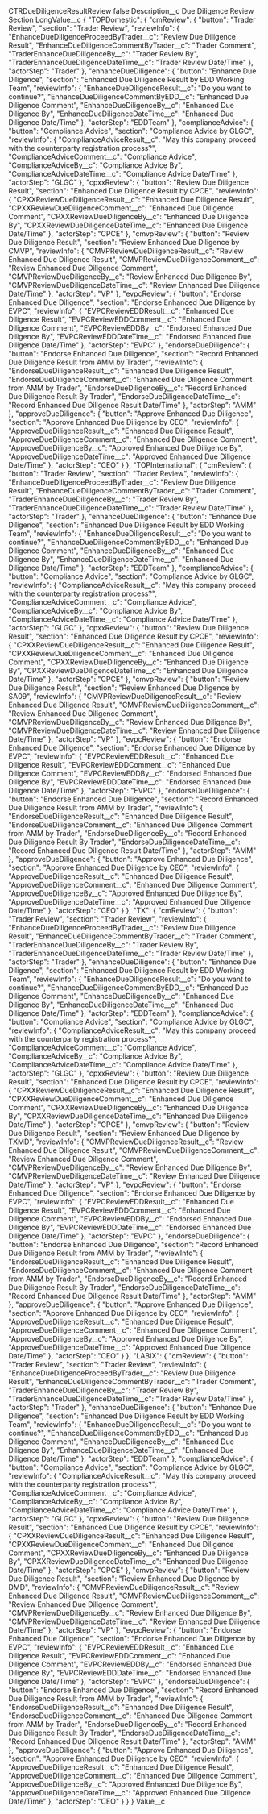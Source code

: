 <?xml version="1.0" encoding="UTF-8"?>
<CustomMetadata xmlns="http://soap.sforce.com/2006/04/metadata" xmlns:xsi="http://www.w3.org/2001/XMLSchema-instance" xmlns:xsd="http://www.w3.org/2001/XMLSchema">
    <label>CTRDueDiligenceResultReview</label>
    <protected>false</protected>
    <values>
        <field>Description__c</field>
        <value xsi:type="xsd:string">Due Diligence Review Section</value>
    </values>
    <values>
        <field>LongValue__c</field>
        <value xsi:type="xsd:string">{
    &quot;TOPDomestic&quot;: {
        &quot;cmReview&quot;: {
            &quot;button&quot;: &quot;Trader Review&quot;,
            &quot;section&quot;: &quot;Trader Review&quot;,
            &quot;reviewInfo&quot;: {
                &quot;EnhanceDueDiligenceProceedByTrader__c&quot;: &quot;Review Due Diligence Result&quot;,
                &quot;EnhanceDueDiligenceCommentByTrader__c&quot;: &quot;Trader Comment&quot;,
                &quot;TraderEnhanceDueDiligenceBy__c&quot;: &quot;Trader Review By&quot;,
                &quot;TraderEnhanceDueDiligenceDateTime__c&quot;: &quot;Trader Review Date/Time&quot;
            },
            &quot;actorStep&quot;: &quot;Trader&quot;
        },
        &quot;enhanceDueDiligence&quot;: {
            &quot;button&quot;: &quot;Enhance Due Diligence&quot;,
            &quot;section&quot;: &quot;Enhanced Due Diligence Result by EDD Working Team&quot;,
            &quot;reviewInfo&quot;: {
                &quot;EnhanceDueDiligenceResult__c&quot;: &quot;Do you want to continue?&quot;,
                &quot;EnhanceDueDiligenceCommentByEDD__c&quot;: &quot;Enhanced Due Diligence Comment&quot;,
                &quot;EnhanceDueDiligenceBy__c&quot;: &quot;Enhanced Due Diligence By&quot;,
                &quot;EnhanceDueDiligenceDateTime__c&quot;: &quot;Enhanced Due Diligence Date/Time&quot;
            },
            &quot;actorStep&quot;: &quot;EDDTeam&quot;
        },
        &quot;complianceAdvice&quot;: {
            &quot;button&quot;: &quot;Compliance Advice&quot;,
            &quot;section&quot;: &quot;Compliance Advice by GLGC&quot;,
            &quot;reviewInfo&quot;: {
                &quot;ComplianceAdviceResult__c&quot;: &quot;May this company proceed with the counterparty registration process?&quot;,
                &quot;ComplianceAdviceComment__c&quot;: &quot;Compliance Advice&quot;,
                &quot;ComplianceAdviceBy__c&quot;: &quot;Compliance Advice By&quot;,
                &quot;ComplianceAdviceDateTime__c&quot;: &quot;Compliance Advice Date/Time&quot;
            },
            &quot;actorStep&quot;: &quot;GLGC&quot;
        },
        &quot;cpxxReview&quot;: {
            &quot;button&quot;: &quot;Review Due Diligence Result&quot;,
            &quot;section&quot;: &quot;Enhanced Due Diligence Result by CPCE&quot;,
            &quot;reviewInfo&quot;: {
                &quot;CPXXReviewDueDiligenceResult__c&quot;: &quot;Enhanced Due Diligence Result&quot;,
                &quot;CPXXReviewDueDiligenceComment__c&quot;: &quot;Enhanced Due Diligence Comment&quot;,
                &quot;CPXXReviewDueDiligenceBy__c&quot;: &quot;Enhanced Due Diligence By&quot;,
                &quot;CPXXReviewDueDiligenceDateTime__c&quot;: &quot;Enhanced Due Diligence Date/Time&quot;
            },
            &quot;actorStep&quot;: &quot;CPCE&quot;
        },
        &quot;cmvpReview&quot;: {
            &quot;button&quot;: &quot;Review Due Diligence Result&quot;,
            &quot;section&quot;: &quot;Review Enhanced Due Diligence by CMVP&quot;,
            &quot;reviewInfo&quot;: {
                &quot;CMVPReviewDueDiligenceResult__c&quot;: &quot;Review Enhanced Due Diligence Result&quot;,
                &quot;CMVPReviewDueDiligenceComment__c&quot;: &quot;Review Enhanced Due Diligence Comment&quot;,
                &quot;CMVPReviewDueDiligenceBy__c&quot;: &quot;Review Enhanced Due Diligence By&quot;,
                &quot;CMVPReviewDueDiligenceDateTime__c&quot;: &quot;Review Enhanced Due Diligence Date/Time&quot;
            },
            &quot;actorStep&quot;: &quot;VP&quot;
        },
        &quot;evpcReview&quot;: {
            &quot;button&quot;: &quot;Endorse Enhanced Due Diligence&quot;,
            &quot;section&quot;: &quot;Endorse Enhanced Due Diligence by EVPC&quot;,
            &quot;reviewInfo&quot;: {
                &quot;EVPCReviewEDDResult__c&quot;: &quot;Enhanced Due Diligence Result&quot;,
                &quot;EVPCReviewEDDComment__c&quot;: &quot;Enhanced Due Diligence Comment&quot;,
                &quot;EVPCReviewEDDBy__c&quot;: &quot;Endorsed Enhanced Due Diligence By&quot;,
                &quot;EVPCReviewEDDDateTime__c&quot;: &quot;Endorsed Enhanced Due Diligence Date/Time&quot;
            },
            &quot;actorStep&quot;: &quot;EVPC&quot;
        },
        &quot;endorseDueDiligence&quot;: {
            &quot;button&quot;: &quot;Endorse Enhanced Due Diligence&quot;,
            &quot;section&quot;: &quot;Record Enhanced Due Diligence Result from AMM by Trader&quot;,
            &quot;reviewInfo&quot;: {
                &quot;EndorseDueDiligenceResult__c&quot;: &quot;Enhanced Due Diligence Result&quot;,
                &quot;EndorseDueDiligenceComment__c&quot;: &quot;Enhanced Due Diligence Comment from AMM by Trader&quot;,
                &quot;EndorseDueDiligenceBy__c&quot;: &quot;Record Enhanced Due Diligence Result By Trader&quot;,
                &quot;EndorseDueDiligenceDateTime__c&quot;: &quot;Record Enhanced Due Diligence Result Date/Time&quot;
            },
            &quot;actorStep&quot;: &quot;AMM&quot;
        },
        &quot;approveDueDiligence&quot;: {
            &quot;button&quot;: &quot;Approve Enhanced Due Diligence&quot;,
            &quot;section&quot;: &quot;Approve Enhanced Due Diligence by CEO&quot;,
            &quot;reviewInfo&quot;: {
                &quot;ApproveDueDiligenceResult__c&quot;: &quot;Enhanced Due Diligence Result&quot;,
                &quot;ApproveDueDiligenceComment__c&quot;: &quot;Enhanced Due Diligence Comment&quot;,
                &quot;ApproveDueDiligenceBy__c&quot;: &quot;Approved Enhanced Due Diligence By&quot;,
                &quot;ApproveDueDiligenceDateTime__c&quot;: &quot;Approved Enhanced Due Diligence Date/Time&quot;
            },
            &quot;actorStep&quot;: &quot;CEO&quot;
        }
    },
    &quot;TOPInternational&quot;: {
        &quot;cmReview&quot;: {
            &quot;button&quot;: &quot;Trader Review&quot;,
            &quot;section&quot;: &quot;Trader Review&quot;,
            &quot;reviewInfo&quot;: {
                &quot;EnhanceDueDiligenceProceedByTrader__c&quot;: &quot;Review Due Diligence Result&quot;,
                &quot;EnhanceDueDiligenceCommentByTrader__c&quot;: &quot;Trader Comment&quot;,
                &quot;TraderEnhanceDueDiligenceBy__c&quot;: &quot;Trader Review By&quot;,
                &quot;TraderEnhanceDueDiligenceDateTime__c&quot;: &quot;Trader Review Date/Time&quot;
            },
            &quot;actorStep&quot;: &quot;Trader&quot;
        },
        &quot;enhanceDueDiligence&quot;: {
            &quot;button&quot;: &quot;Enhance Due Diligence&quot;,
            &quot;section&quot;: &quot;Enhanced Due Diligence Result by EDD Working Team&quot;,
            &quot;reviewInfo&quot;: {
                &quot;EnhanceDueDiligenceResult__c&quot;: &quot;Do you want to continue?&quot;,
                &quot;EnhanceDueDiligenceCommentByEDD__c&quot;: &quot;Enhanced Due Diligence Comment&quot;,
                &quot;EnhanceDueDiligenceBy__c&quot;: &quot;Enhanced Due Diligence By&quot;,
                &quot;EnhanceDueDiligenceDateTime__c&quot;: &quot;Enhanced Due Diligence Date/Time&quot;
            },
            &quot;actorStep&quot;: &quot;EDDTeam&quot;
        },
        &quot;complianceAdvice&quot;: {
            &quot;button&quot;: &quot;Compliance Advice&quot;,
            &quot;section&quot;: &quot;Compliance Advice by GLGC&quot;,
            &quot;reviewInfo&quot;: {
                &quot;ComplianceAdviceResult__c&quot;: &quot;May this company proceed with the counterparty registration process?&quot;,
                &quot;ComplianceAdviceComment__c&quot;: &quot;Compliance Advice&quot;,
                &quot;ComplianceAdviceBy__c&quot;: &quot;Compliance Advice By&quot;,
                &quot;ComplianceAdviceDateTime__c&quot;: &quot;Compliance Advice Date/Time&quot;
            },
            &quot;actorStep&quot;: &quot;GLGC&quot;
        },
        &quot;cpxxReview&quot;: {
            &quot;button&quot;: &quot;Review Due Diligence Result&quot;,
            &quot;section&quot;: &quot;Enhanced Due Diligence Result by CPCE&quot;,
            &quot;reviewInfo&quot;: {
                &quot;CPXXReviewDueDiligenceResult__c&quot;: &quot;Enhanced Due Diligence Result&quot;,
                &quot;CPXXReviewDueDiligenceComment__c&quot;: &quot;Enhanced Due Diligence Comment&quot;,
                &quot;CPXXReviewDueDiligenceBy__c&quot;: &quot;Enhanced Due Diligence By&quot;,
                &quot;CPXXReviewDueDiligenceDateTime__c&quot;: &quot;Enhanced Due Diligence Date/Time&quot;
            },
            &quot;actorStep&quot;: &quot;CPCE&quot;
        },
        &quot;cmvpReview&quot;: {
            &quot;button&quot;: &quot;Review Due Diligence Result&quot;,
            &quot;section&quot;: &quot;Review Enhanced Due Diligence by SA09&quot;,
            &quot;reviewInfo&quot;: {
                &quot;CMVPReviewDueDiligenceResult__c&quot;: &quot;Review Enhanced Due Diligence Result&quot;,
                &quot;CMVPReviewDueDiligenceComment__c&quot;: &quot;Review Enhanced Due Diligence Comment&quot;,
                &quot;CMVPReviewDueDiligenceBy__c&quot;: &quot;Review Enhanced Due Diligence By&quot;,
                &quot;CMVPReviewDueDiligenceDateTime__c&quot;: &quot;Review Enhanced Due Diligence Date/Time&quot;
            },
            &quot;actorStep&quot;: &quot;VP&quot;
        },
        &quot;evpcReview&quot;: {
            &quot;button&quot;: &quot;Endorse Enhanced Due Diligence&quot;,
            &quot;section&quot;: &quot;Endorse Enhanced Due Diligence by EVPC&quot;,
            &quot;reviewInfo&quot;: {
                &quot;EVPCReviewEDDResult__c&quot;: &quot;Enhanced Due Diligence Result&quot;,
                &quot;EVPCReviewEDDComment__c&quot;: &quot;Enhanced Due Diligence Comment&quot;,
                &quot;EVPCReviewEDDBy__c&quot;: &quot;Endorsed Enhanced Due Diligence By&quot;,
                &quot;EVPCReviewEDDDateTime__c&quot;: &quot;Endorsed Enhanced Due Diligence Date/Time&quot;
            },
            &quot;actorStep&quot;: &quot;EVPC&quot;
        },
        &quot;endorseDueDiligence&quot;: {
            &quot;button&quot;: &quot;Endorse Enhanced Due Diligence&quot;,
            &quot;section&quot;: &quot;Record Enhanced Due Diligence Result from AMM by Trader&quot;,
            &quot;reviewInfo&quot;: {
                &quot;EndorseDueDiligenceResult__c&quot;: &quot;Enhanced Due Diligence Result&quot;,
                &quot;EndorseDueDiligenceComment__c&quot;: &quot;Enhanced Due Diligence Comment from AMM by Trader&quot;,
                &quot;EndorseDueDiligenceBy__c&quot;: &quot;Record Enhanced Due Diligence Result By Trader&quot;,
                &quot;EndorseDueDiligenceDateTime__c&quot;: &quot;Record Enhanced Due Diligence Result Date/Time&quot;
            },
            &quot;actorStep&quot;: &quot;AMM&quot;
        },
        &quot;approveDueDiligence&quot;: {
            &quot;button&quot;: &quot;Approve Enhanced Due Diligence&quot;,
            &quot;section&quot;: &quot;Approve Enhanced Due Diligence by CEO&quot;,
            &quot;reviewInfo&quot;: {
                &quot;ApproveDueDiligenceResult__c&quot;: &quot;Enhanced Due Diligence Result&quot;,
                &quot;ApproveDueDiligenceComment__c&quot;: &quot;Enhanced Due Diligence Comment&quot;,
                &quot;ApproveDueDiligenceBy__c&quot;: &quot;Approved Enhanced Due Diligence By&quot;,
                &quot;ApproveDueDiligenceDateTime__c&quot;: &quot;Approved Enhanced Due Diligence Date/Time&quot;
            },
            &quot;actorStep&quot;: &quot;CEO&quot;
        }
    },
    &quot;TX&quot;: {
        &quot;cmReview&quot;: {
            &quot;button&quot;: &quot;Trader Review&quot;,
            &quot;section&quot;: &quot;Trader Review&quot;,
            &quot;reviewInfo&quot;: {
                &quot;EnhanceDueDiligenceProceedByTrader__c&quot;: &quot;Review Due Diligence Result&quot;,
                &quot;EnhanceDueDiligenceCommentByTrader__c&quot;: &quot;Trader Comment&quot;,
                &quot;TraderEnhanceDueDiligenceBy__c&quot;: &quot;Trader Review By&quot;,
                &quot;TraderEnhanceDueDiligenceDateTime__c&quot;: &quot;Trader Review Date/Time&quot;
            },
            &quot;actorStep&quot;: &quot;Trader&quot;
        },
        &quot;enhanceDueDiligence&quot;: {
            &quot;button&quot;: &quot;Enhance Due Diligence&quot;,
            &quot;section&quot;: &quot;Enhanced Due Diligence Result by EDD Working Team&quot;,
            &quot;reviewInfo&quot;: {
                &quot;EnhanceDueDiligenceResult__c&quot;: &quot;Do you want to continue?&quot;,
                &quot;EnhanceDueDiligenceCommentByEDD__c&quot;: &quot;Enhanced Due Diligence Comment&quot;,
                &quot;EnhanceDueDiligenceBy__c&quot;: &quot;Enhanced Due Diligence By&quot;,
                &quot;EnhanceDueDiligenceDateTime__c&quot;: &quot;Enhanced Due Diligence Date/Time&quot;
            },
            &quot;actorStep&quot;: &quot;EDDTeam&quot;
        },
        &quot;complianceAdvice&quot;: {
            &quot;button&quot;: &quot;Compliance Advice&quot;,
            &quot;section&quot;: &quot;Compliance Advice by GLGC&quot;,
            &quot;reviewInfo&quot;: {
                &quot;ComplianceAdviceResult__c&quot;: &quot;May this company proceed with the counterparty registration process?&quot;,
                &quot;ComplianceAdviceComment__c&quot;: &quot;Compliance Advice&quot;,
                &quot;ComplianceAdviceBy__c&quot;: &quot;Compliance Advice By&quot;,
                &quot;ComplianceAdviceDateTime__c&quot;: &quot;Compliance Advice Date/Time&quot;
            },
            &quot;actorStep&quot;: &quot;GLGC&quot;
        },
        &quot;cpxxReview&quot;: {
            &quot;button&quot;: &quot;Review Due Diligence Result&quot;,
            &quot;section&quot;: &quot;Enhanced Due Diligence Result by CPCE&quot;,
            &quot;reviewInfo&quot;: {
                &quot;CPXXReviewDueDiligenceResult__c&quot;: &quot;Enhanced Due Diligence Result&quot;,
                &quot;CPXXReviewDueDiligenceComment__c&quot;: &quot;Enhanced Due Diligence Comment&quot;,
                &quot;CPXXReviewDueDiligenceBy__c&quot;: &quot;Enhanced Due Diligence By&quot;,
                &quot;CPXXReviewDueDiligenceDateTime__c&quot;: &quot;Enhanced Due Diligence Date/Time&quot;
            },
            &quot;actorStep&quot;: &quot;CPCE&quot;
        },
        &quot;cmvpReview&quot;: {
            &quot;button&quot;: &quot;Review Due Diligence Result&quot;,
            &quot;section&quot;: &quot;Review Enhanced Due Diligence by TXMD&quot;,
            &quot;reviewInfo&quot;: {
                &quot;CMVPReviewDueDiligenceResult__c&quot;: &quot;Review Enhanced Due Diligence Result&quot;,
                &quot;CMVPReviewDueDiligenceComment__c&quot;: &quot;Review Enhanced Due Diligence Comment&quot;,
                &quot;CMVPReviewDueDiligenceBy__c&quot;: &quot;Review Enhanced Due Diligence By&quot;,
                &quot;CMVPReviewDueDiligenceDateTime__c&quot;: &quot;Review Enhanced Due Diligence Date/Time&quot;
            },
            &quot;actorStep&quot;: &quot;VP&quot;
        },
        &quot;evpcReview&quot;: {
            &quot;button&quot;: &quot;Endorse Enhanced Due Diligence&quot;,
            &quot;section&quot;: &quot;Endorse Enhanced Due Diligence by EVPC&quot;,
            &quot;reviewInfo&quot;: {
                &quot;EVPCReviewEDDResult__c&quot;: &quot;Enhanced Due Diligence Result&quot;,
                &quot;EVPCReviewEDDComment__c&quot;: &quot;Enhanced Due Diligence Comment&quot;,
                &quot;EVPCReviewEDDBy__c&quot;: &quot;Endorsed Enhanced Due Diligence By&quot;,
                &quot;EVPCReviewEDDDateTime__c&quot;: &quot;Endorsed Enhanced Due Diligence Date/Time&quot;
            },
            &quot;actorStep&quot;: &quot;EVPC&quot;
        },
        &quot;endorseDueDiligence&quot;: {
            &quot;button&quot;: &quot;Endorse Enhanced Due Diligence&quot;,
            &quot;section&quot;: &quot;Record Enhanced Due Diligence Result from AMM by Trader&quot;,
            &quot;reviewInfo&quot;: {
                &quot;EndorseDueDiligenceResult__c&quot;: &quot;Enhanced Due Diligence Result&quot;,
                &quot;EndorseDueDiligenceComment__c&quot;: &quot;Enhanced Due Diligence Comment from AMM by Trader&quot;,
                &quot;EndorseDueDiligenceBy__c&quot;: &quot;Record Enhanced Due Diligence Result By Trader&quot;,
                &quot;EndorseDueDiligenceDateTime__c&quot;: &quot;Record Enhanced Due Diligence Result Date/Time&quot;
            },
            &quot;actorStep&quot;: &quot;AMM&quot;
        },
        &quot;approveDueDiligence&quot;: {
            &quot;button&quot;: &quot;Approve Enhanced Due Diligence&quot;,
            &quot;section&quot;: &quot;Approve Enhanced Due Diligence by CEO&quot;,
            &quot;reviewInfo&quot;: {
                &quot;ApproveDueDiligenceResult__c&quot;: &quot;Enhanced Due Diligence Result&quot;,
                &quot;ApproveDueDiligenceComment__c&quot;: &quot;Enhanced Due Diligence Comment&quot;,
                &quot;ApproveDueDiligenceBy__c&quot;: &quot;Approved Enhanced Due Diligence By&quot;,
                &quot;ApproveDueDiligenceDateTime__c&quot;: &quot;Approved Enhanced Due Diligence Date/Time&quot;
            },
            &quot;actorStep&quot;: &quot;CEO&quot;
        }
    },
    &quot;LABIX&quot;: {
        &quot;cmReview&quot;: {
            &quot;button&quot;: &quot;Trader Review&quot;,
            &quot;section&quot;: &quot;Trader Review&quot;,
            &quot;reviewInfo&quot;: {
                &quot;EnhanceDueDiligenceProceedByTrader__c&quot;: &quot;Review Due Diligence Result&quot;,
                &quot;EnhanceDueDiligenceCommentByTrader__c&quot;: &quot;Trader Comment&quot;,
                &quot;TraderEnhanceDueDiligenceBy__c&quot;: &quot;Trader Review By&quot;,
                &quot;TraderEnhanceDueDiligenceDateTime__c&quot;: &quot;Trader Review Date/Time&quot;
            },
            &quot;actorStep&quot;: &quot;Trader&quot;
        },
        &quot;enhanceDueDiligence&quot;: {
            &quot;button&quot;: &quot;Enhance Due Diligence&quot;,
            &quot;section&quot;: &quot;Enhanced Due Diligence Result by EDD Working Team&quot;,
            &quot;reviewInfo&quot;: {
                &quot;EnhanceDueDiligenceResult__c&quot;: &quot;Do you want to continue?&quot;,
                &quot;EnhanceDueDiligenceCommentByEDD__c&quot;: &quot;Enhanced Due Diligence Comment&quot;,
                &quot;EnhanceDueDiligenceBy__c&quot;: &quot;Enhanced Due Diligence By&quot;,
                &quot;EnhanceDueDiligenceDateTime__c&quot;: &quot;Enhanced Due Diligence Date/Time&quot;
            },
            &quot;actorStep&quot;: &quot;EDDTeam&quot;
        },
        &quot;complianceAdvice&quot;: {
            &quot;button&quot;: &quot;Compliance Advice&quot;,
            &quot;section&quot;: &quot;Compliance Advice by GLGC&quot;,
            &quot;reviewInfo&quot;: {
                &quot;ComplianceAdviceResult__c&quot;: &quot;May this company proceed with the counterparty registration process?&quot;,
                &quot;ComplianceAdviceComment__c&quot;: &quot;Compliance Advice&quot;,
                &quot;ComplianceAdviceBy__c&quot;: &quot;Compliance Advice By&quot;,
                &quot;ComplianceAdviceDateTime__c&quot;: &quot;Compliance Advice Date/Time&quot;
            },
            &quot;actorStep&quot;: &quot;GLGC&quot;
        },
        &quot;cpxxReview&quot;: {
            &quot;button&quot;: &quot;Review Due Diligence Result&quot;,
            &quot;section&quot;: &quot;Enhanced Due Diligence Result by CPCE&quot;,
            &quot;reviewInfo&quot;: {
                &quot;CPXXReviewDueDiligenceResult__c&quot;: &quot;Enhanced Due Diligence Result&quot;,
                &quot;CPXXReviewDueDiligenceComment__c&quot;: &quot;Enhanced Due Diligence Comment&quot;,
                &quot;CPXXReviewDueDiligenceBy__c&quot;: &quot;Enhanced Due Diligence By&quot;,
                &quot;CPXXReviewDueDiligenceDateTime__c&quot;: &quot;Enhanced Due Diligence Date/Time&quot;
            },
            &quot;actorStep&quot;: &quot;CPCE&quot;
        },
        &quot;cmvpReview&quot;: {
            &quot;button&quot;: &quot;Review Due Diligence Result&quot;,
            &quot;section&quot;: &quot;Review Enhanced Due Diligence by DMD&quot;,
            &quot;reviewInfo&quot;: {
                &quot;CMVPReviewDueDiligenceResult__c&quot;: &quot;Review Enhanced Due Diligence Result&quot;,
                &quot;CMVPReviewDueDiligenceComment__c&quot;: &quot;Review Enhanced Due Diligence Comment&quot;,
                &quot;CMVPReviewDueDiligenceBy__c&quot;: &quot;Review Enhanced Due Diligence By&quot;,
                &quot;CMVPReviewDueDiligenceDateTime__c&quot;: &quot;Review Enhanced Due Diligence Date/Time&quot;
            },
            &quot;actorStep&quot;: &quot;VP&quot;
        },
        &quot;evpcReview&quot;: {
            &quot;button&quot;: &quot;Endorse Enhanced Due Diligence&quot;,
            &quot;section&quot;: &quot;Endorse Enhanced Due Diligence by EVPC&quot;,
            &quot;reviewInfo&quot;: {
                &quot;EVPCReviewEDDResult__c&quot;: &quot;Enhanced Due Diligence Result&quot;,
                &quot;EVPCReviewEDDComment__c&quot;: &quot;Enhanced Due Diligence Comment&quot;,
                &quot;EVPCReviewEDDBy__c&quot;: &quot;Endorsed Enhanced Due Diligence By&quot;,
                &quot;EVPCReviewEDDDateTime__c&quot;: &quot;Endorsed Enhanced Due Diligence Date/Time&quot;
            },
            &quot;actorStep&quot;: &quot;EVPC&quot;
        },
        &quot;endorseDueDiligence&quot;: {
            &quot;button&quot;: &quot;Endorse Enhanced Due Diligence&quot;,
            &quot;section&quot;: &quot;Record Enhanced Due Diligence Result from AMM by Trader&quot;,
            &quot;reviewInfo&quot;: {
                &quot;EndorseDueDiligenceResult__c&quot;: &quot;Enhanced Due Diligence Result&quot;,
                &quot;EndorseDueDiligenceComment__c&quot;: &quot;Enhanced Due Diligence Comment from AMM by Trader&quot;,
                &quot;EndorseDueDiligenceBy__c&quot;: &quot;Record Enhanced Due Diligence Result By Trader&quot;,
                &quot;EndorseDueDiligenceDateTime__c&quot;: &quot;Record Enhanced Due Diligence Result Date/Time&quot;
            },
            &quot;actorStep&quot;: &quot;AMM&quot;
        },
        &quot;approveDueDiligence&quot;: {
            &quot;button&quot;: &quot;Approve Enhanced Due Diligence&quot;,
            &quot;section&quot;: &quot;Approve Enhanced Due Diligence by CEO&quot;,
            &quot;reviewInfo&quot;: {
                &quot;ApproveDueDiligenceResult__c&quot;: &quot;Enhanced Due Diligence Result&quot;,
                &quot;ApproveDueDiligenceComment__c&quot;: &quot;Enhanced Due Diligence Comment&quot;,
                &quot;ApproveDueDiligenceBy__c&quot;: &quot;Approved Enhanced Due Diligence By&quot;,
                &quot;ApproveDueDiligenceDateTime__c&quot;: &quot;Approved Enhanced Due Diligence Date/Time&quot;
            },
            &quot;actorStep&quot;: &quot;CEO&quot;
        }
    }
}</value>
    </values>
    <values>
        <field>Value__c</field>
        <value xsi:nil="true"/>
    </values>
</CustomMetadata>
